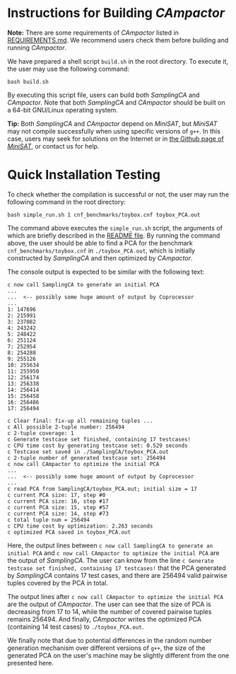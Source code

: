 # Instructions for Building *CAmpactor*

**Note:** There are some requirements of *CAmpactor* listed in [REQUIREMENTS.md](REQUIREMENTS.md). We recommend users check them before building and running *CAmpactor*. 

We have prepared a shell script `build.sh` in the root directory. To execute it, the user may use the following command: 

```
bash build.sh
```

By executing this script file, users can build both *SamplingCA* and *CAmpactor*. Note that both *SamplingCA* and *CAmpactor* should be built on a 64-bit GNU/Linux operating system. 

**Tip:** Both *SamplingCA* and *CAmpactor* depend on *MiniSAT*, but *MiniSAT* may not compile successfully when using specific versions of `g++`. In this case, users may seek for solutions on the Internet or in [the Github page of *MiniSAT*](https://github.com/niklasso/minisat), or contact us for help. 

# Quick Installation Testing

To check whether the compilation is successful or not, the user may run the following command in the root directory: 

```
bash simple_run.sh 1 cnf_benchmarks/toybox.cnf toybox_PCA.out
```

The command above executes the `simple_run.sh` script, the arguments of which are briefly described in the [README file](README.md#example-command-for-running-campactor). By running the command above, the user should be able to find a PCA for the benchmark `cnf_benchmarks/toybox.cnf` in `./toybox_PCA.out`, which is initially constructed by *SamplingCA* and then optimized by *CAmpactor*. 

The console output is expected to be similar with the following text:

```
c now call SamplingCA to generate an initial PCA
...
...  <-- possibly some huge amount of output by Coprocessor
...
1: 147696
2: 215991
3: 237082
4: 243242
5: 248422
6: 251124
7: 252954
8: 254288
9: 255126
10: 255634
11: 255950
12: 256174
13: 256338
14: 256414
15: 256458
16: 256486
17: 256494

c Clear final: fix-up all remaining tuples ...
c All possible 2-tuple number: 256494
c 2-tuple coverage: 1
c Generate testcase set finished, containing 17 testcases!
c CPU time cost by generating testcase set: 0.529 seconds
c Testcase set saved in ./SamplingCA/toybox_PCA.out
c 2-tuple number of generated testcase set: 256494
c now call CAmpactor to optimize the initial PCA
...
...  <-- possibly some huge amount of output by Coprocessor
...
c read PCA from SamplingCA/toybox_PCA.out; initial size = 17
c current PCA size: 17, step #0 
c current PCA size: 16, step #17 
c current PCA size: 15, step #57 
c current PCA size: 14, step #73 
c total tuple num = 256494
c CPU time cost by optimization: 2.263 seconds
c optimized PCA saved in toybox_PCA.out
```

Here, the output lines between `c now call SamplingCA to generate an initial PCA` and `c now call CAmpactor to optimize the initial PCA` are the output of *SamplingCA*. The user can know from the line `c Generate testcase set finished, containing 17 testcases!` that the PCA generated by *SamplingCA* contains 17 test cases, and there are 256494 valid pairwise tuples covered by the PCA in total. 

The output lines after `c now call CAmpactor to optimize the initial PCA` are the output of *CAmpactor*. The user can see that the size of PCA is decreasing from 17 to 14, while the number of covered pairwise tuples remains 256494. And finally, *CAmpactor* writes the optimized PCA (containing 14 test cases) to `./toybox_PCA.out`. 

We finally note that due to potential differences in the random number generation mechanism over different versions of `g++`, the size of the generated PCA on the user's machine may be slightly different from the one presented here. 
